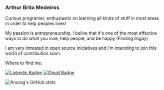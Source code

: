 ### Arthur Brito Medeiros

<!--
**ArthurBM/ArthurBM** is a ✨ _special_ ✨ repository because its `README.md` (this file) appears on your GitHub profile.-->
Curious programer, enthusiastic on learning all kinds of stuff in most areas in order to help peoples lives!

My passion is entrepreneurship, I belive that it's one of the most effective ways to do what you love, help people, and be happy (Finding ikigay)

I am very intrested in open source iniciatives and i'm intending to join this world of contribution soon.

Where to find me:

[![Linkedin Badge](https://img.shields.io/badge/-Arthur%20Brito-blue?style=flat-square&logo=Linkedin&logoColor=white&link=https://www.linkedin.com/in/diego-schell-fernandes/)](https://www.linkedin.com/in/arthur-brito-medeiros-22ab01182/) 
[![Gmail Badge](https://img.shields.io/badge/-arthurmedeiros32@gmail.com-c14438?style=flat-square&logo=Gmail&logoColor=white&link=mailto:arthurmedeiros32@gmail.com)](mailto:arthurmedeiros32@gmail.com)


![Anurag's GitHub stats](https://github-readme-stats.vercel.app/api?username=ArthurBM&count_private=true&theme=radical)
<!--
<a href="https://github.com/anuraghazra/github-readme-stats">
  <img align="center" src="https://github-readme-stats.vercel.app/api?username=ArthurBM&count_private=true&theme=radical" />
</a>
<a href="https://github.com/anuraghazra/convoychat">
  <img align="center" src="https://github-readme-stats.vercel.app/api/top-langs/?username=ArthurBM&langs_count=8" />
</a>
-->
